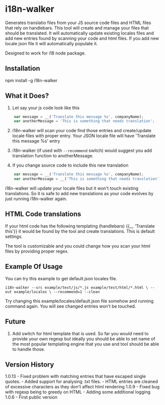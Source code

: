 # i18n-walker

Generates translatio files from your JS source code files and HTML files that rely on handlebars.
This tool will create and manage your files that should be translated. It will automatically update
existing locales files and add new entries found by scanning your code and html files.
If you add new locale json file it will automatically populate it.

Designed to work for i18 node package.

## Installation

npm install -g i18n-walker

## What it Does?

1. Let say your js code look like this
```javascript
    var message = __('Translate this message %s', companyName);
    var anotherMessage = 'This is something that needs translation';
```
2. i18n-walker will scan your code find those entries and create/update locale files with proper entry.
Your JSON locale file will have 'Translate this message %s' entry

3. i18n-walker (if used with `--recommend` switch) would suggest you add translation function to anotherMessage.

4. If you change source code to include this new translation
```javascript
    var message = __('Translate this message %s', companyName);
    var anotherMessage = __('This is something that needs translation');
```
i18n-walker will update your locale files but it won't touch existing translations.
So it is safe to add new translations as your code evolves by just running i18n-walker again.

## HTML Code translations
If your html code has the following templating (handlebars) {{__ 'Translate this'}} it would be found by the tool and create translations. This is default settings.

The tool is customizable and you could change how you scan your html files by providing proper regex.

## Example Of Usage

You can try this example to get default.json locales file.

`i18n-walker --src example/test/js/*.js example/test/html/*.html \
    --out example/locales \
    --recommend=1 --clean`

Try changing this example/locales/default.json file somehow and running command again. You will see
changed entries won't be touched.

## Future
1. Add switch for html template that is used. So far you would need to provide your own regexp but ideally you should be able to set name of the most popular templating engine that you use and tool should be able to handle those.

## Version History
1.0.13
	- Fixed problem with matching entries that have escaped single quotes.
	- Added support for analysing .txt files.
	- HTML entries are cleaned of excessive characters as they don't affect html rendering
1.0.9
	- Fixed bug with regexp being to greedy on HTML
	- Adding some additional logging
1.0.6
	- First public version
